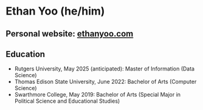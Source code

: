 # Ethan Yoo (he/him)

## Personal website: [ethanyoo.com](https://ethanyoo.com/)

## Education

* Rutgers University, May 2025 (anticipated): Master of Information (Data Science)
* Thomas Edison State University, June 2022: Bachelor of Arts (Computer Science)
* Swarthmore College, May 2019: Bachelor of Arts (Special Major in Political Science and Educational Studies)
